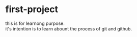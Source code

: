 # first-project
this is for learnong purpose.
<br>
it's intention is to learn abount the process of git and github.
